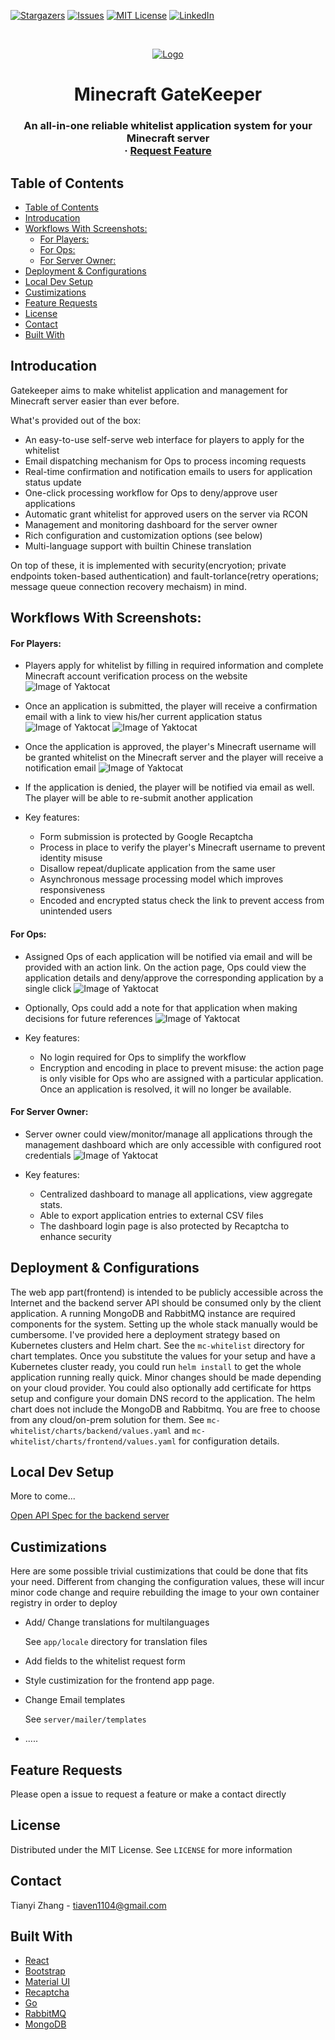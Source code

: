 [![Stargazers][stars-shield]][stars-url]
[![Issues][issues-shield]][issues-url]
[![MIT License][license-shield]][license-url]
[![LinkedIn][linkedin-shield]][linkedin-url]

<!-- PROJECT LOGO -->
<br />
<p align="center">
  <a href="https://github.com/tywin1104/minecraft-gatekeeper">
    <img src="images/gatekeeper.png" alt="Logo" >
  </a>

  <h1 align="center">Minecraft GateKeeper</h1>

  <h3 align="center">
    An all-in-one reliable whitelist application system for your Minecraft server
    <br />
    ·
    <a href="https://github.com/tywin1104/minecraft-whitelist/issues">Request Feature</a>
  </h3>
</p>

<!-- TABLE OF CONTENTS -->

## Table of Contents

- [Table of Contents](#table-of-contents)
- [Introducation](#introducation)
- [Workflows With Screenshots:](#workflows-with-screenshots)
    - [For Players:](#for-players)
    - [For Ops:](#for-ops)
    - [For Server Owner:](#for-server-owner)
- [Deployment & Configurations](#deployment--configurations)
- [Local Dev Setup](#local-dev-setup)
- [Custimizations](#custimizations)
- [Feature Requests](#feature-requests)
- [License](#license)
- [Contact](#contact)
- [Built With](#built-with)

<!-- ABOUT THE PROJECT -->

## Introducation

Gatekeeper aims to make whitelist application and management for Minecraft server easier than ever before.

What's provided out of the box:

- An easy-to-use self-serve web interface for players to apply for the whitelist
- Email dispatching mechanism for Ops to process incoming requests
- Real-time confirmation and notification emails to users for application status update
- One-click processing workflow for Ops to deny/approve user applications
- Automatic grant whitelist for approved users on the server via RCON
- Management and monitoring dashboard for the server owner
- Rich configuration and customization options (see below)
- Multi-language support with builtin Chinese translation

On top of these, it is implemented with security(encryotion; private endpoints token-based authentication) and fault-torlance(retry operations; message queue connection recovery mechaism) in mind.

## Workflows With Screenshots:

#### For Players:

- Players apply for whitelist by filling in required information and complete Minecraft account verification process on the website
  ![Image of Yaktocat](images/Splash.png)
- Once an application is submitted, the player will receive a confirmation email with a link to view his/her current application status
  ![Image of Yaktocat](images/Confirmation.png)
  ![Image of Yaktocat](images/Status.png)
- Once the application is approved, the player's Minecraft username will be granted whitelist on the Minecraft server and the player will receive a notification email
  ![Image of Yaktocat](images/Approve.png)
- If the application is denied, the player will be notified via email as well. The player will be able to re-submit another application

- Key features:
  - Form submission is protected by Google Recaptcha
  - Process in place to verify the player's Minecraft username to prevent identity misuse
  - Disallow repeat/duplicate application from the same user
  - Asynchronous message processing model which improves responsiveness
  - Encoded and encrypted status check the link to prevent access from unintended users

#### For Ops:

- Assigned Ops of each application will be notified via email and will be provided with an action link. On the action page, Ops could view the application details and deny/approve the corresponding application by a single click
  ![Image of Yaktocat](images/ActionEmail.png)
- Optionally, Ops could add a note for that application when making decisions for future references
  ![Image of Yaktocat](images/Action.png)

- Key features:
  - No login required for Ops to simplify the workflow
  - Encryption and encoding in place to prevent misuse: the action page is only visible for Ops who are assigned with a particular application. Once an application is resolved, it will no longer be available.

#### For Server Owner:

- Server owner could view/monitor/manage all applications through the management dashboard which are only accessible with configured root credentials
  ![Image of Yaktocat](images/Dashboard.png)

- Key features:
  - Centralized dashboard to manage all applications, view aggregate stats.
  - Able to export application entries to external CSV files
  - The dashboard login page is also protected by Recaptcha to enhance security

## Deployment & Configurations

The web app part(frontend) is intended to be publicly accessible across the Internet and the backend server API should be consumed only by the client application. A running MongoDB and RabbitMQ instance are required components for the system. Setting up the whole stack manually would be cumbersome. I've provided here a deployment strategy based on Kubernetes clusters and Helm chart. See the `mc-whitelist` directory for chart templates. Once you substitute the values for your setup and have a Kubernetes cluster ready, you could run `helm install` to get the whole application running really quick. Minor changes should be made depending on your cloud provider. You could also optionally add certificate for https setup and configure your domain DNS record to the application. The helm chart does not include the MongoDB and Rabbitmq. You are free to choose from any cloud/on-prem solution for them. See `mc-whitelist/charts/backend/values.yaml` and `mc-whitelist/charts/frontend/values.yaml` for configuration details.

## Local Dev Setup

More to come...

[Open API Spec for the backend server](https://app.swaggerhub.com/apis/tywinzhang/mc-whitelist/)

## Custimizations

Here are some possible trivial custimizations that could be done that fits your need. Different from changing the configuration values, these will incur minor code change and require rebuilding the image to your own container registry in order to deploy

- Add/ Change translations for multilanguages

  See `app/locale` directory for translation files

- Add fields to the whitelist request form
- Style custimization for the frontend app page.
- Change Email templates

  See `server/mailer/templates`

- .....
  <!-- LICENSE -->

## Feature Requests

Please open a issue to request a feature or make a contact directly

## License

Distributed under the MIT License. See `LICENSE` for more information

<!-- CONTACT -->

## Contact

Tianyi Zhang - tiaven1104@gmail.com

## Built With

- [React](https://reactjs.org/)
- [Bootstrap](https://getbootstrap.com/)
- [Material UI](https://material-ui.com/)
- [Recaptcha](https://www.google.com/recaptcha/intro/v3.html)
- [Go](https://golang.org/)
- [RabbitMQ](https://www.rabbitmq.com/)
- [MongoDB](https://www.mongodb.com/)

<!-- MARKDOWN LINKS & IMAGES -->

[stars-shield]: https://img.shields.io/github/stars/tywin1104/minecraft-whitelist.svg?style=flat-square
[stars-url]: https://github.com/tywin1104/minecraft-whitelist/stargazers
[issues-shield]: https://img.shields.io/github/issues/tywin1104/minecraft-whitelist.svg?style=flat-square
[issues-url]: https://github.com/tywin1104/minecraft-whitelist/issues
[license-shield]: https://img.shields.io/github/license/tywin1104/minecraft-whitelist.svg?style=flat-square
[license-url]: https://github.com/tywin1104/minecraft-whitelist/blob/master/LICENSE
[linkedin-shield]: https://img.shields.io/badge/-LinkedIn-black.svg?style=flat-square&logo=linkedin&colorB=555
[linkedin-url]: https://www.linkedin.com/in/tywinzhang/
